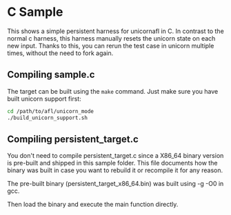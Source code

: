 # C Sample

This shows a simple persistent harness for unicornafl in C.
In contrast to the normal c harness, this harness manually resets the unicorn
state on each new input.
Thanks to this, you can rerun the test case in unicorn multiple times, without
the need to fork again.

## Compiling sample.c

The target can be built using the `make` command.
Just make sure you have built unicorn support first:

```bash
cd /path/to/afl/unicorn_mode
./build_unicorn_support.sh
```

## Compiling persistent_target.c

You don't need to compile persistent_target.c since a X86_64 binary version is
pre-built and shipped in this sample folder. This file documents how the binary
was built in case you want to rebuild it or recompile it for any reason.

The pre-built binary (persistent_target_x86_64.bin) was built using -g -O0 in
gcc.

Then load the binary and execute the main function directly.